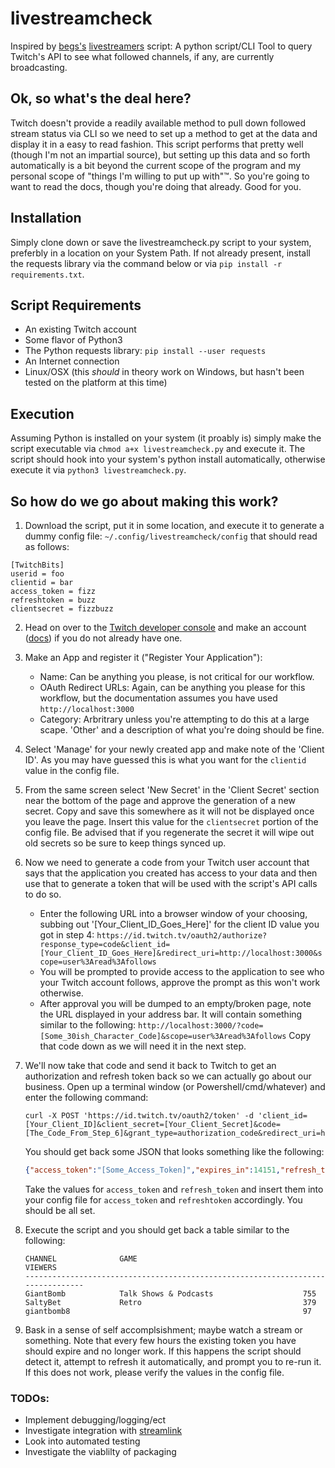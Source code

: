 # livestreamcheck
Inspired by [begs's](https://github.com/begs) [livestreamers](https://github.com/begs/livestreamers) script: A python script/CLI Tool to query Twitch's API to see what followed channels, if any, are currently broadcasting.

## Ok, so what's the deal here?
Twitch doesn't provide a readily available method to pull down followed stream status via CLI so we need to set up a method to get at the data and display it in a easy to read fashion. This script performs that pretty well (though I'm not an impartial source), but setting up this data and so forth automatically is a bit beyond the current scope of the program and my personal scope of "things I'm willing to put up with"&trade;. So you're going to want to read the docs, though you're doing that already. Good for you.

## Installation
Simply clone down or save the livestreamcheck.py script to your system, preferbly in a location on your System Path. If not already present, install the requests library via the command below or via `pip install -r requirements.txt`.

## Script Requirements
 - An existing Twitch account
 - Some flavor of Python3
 - The Python requests library: `pip install --user requests`
 - An Internet connection
 - Linux/OSX (this *should* in theory work on Windows, but hasn't been tested on the platform at this time)

## Execution
Assuming Python is installed on your system (it proably is) simply make the script executable via `chmod a+x livestreamcheck.py` and execute it. The script should hook into your system's python install automatically, otherwise execute it via `python3 livestreamcheck.py`.

## So how do we go about making this work?
1. Download the script, put it in some location, and execute it to generate a dummy config file: `~/.config/livestreamcheck/config` that should read as follows:
 ```
 [TwitchBits]
userid = foo
clientid = bar
access_token = fizz
refreshtoken = buzz
clientsecret = fizzbuzz
```

2. Head on over to the [Twitch developer console](https://dev.twitch.tv/console) and make an account ([docs](https://dev.twitch.tv/docs/authentication/register-app)) if you do not already have one.

3. Make an App and register it ("Register Your Application"):
    * Name: Can be anything you please, is not critical for our workflow.
    * OAuth Redirect URLs: Again, can be anything you please for this workflow, but the documentation assumes you have used `http://localhost:3000`
    * Category: Arbritrary unless you're attempting to do this at a large scape. 'Other' and a description of what you're doing should be fine.

4. Select 'Manage' for your newly created app and make note of the 'Client ID'. As you may have guessed this is what you want for the `clientid` value in the config file.

5. From the same screen select 'New Secret' in the 'Client Secret' section near the bottom of the page and approve the generation of a new secret. Copy and save this somewhere as it will not be displayed once you leave the page. Insert this value for the `clientsecret` portion of the config file. Be advised that if you regenerate the secret it will wipe out old secrets so be sure to keep things synced up.

6. Now we need to generate a code from your Twitch user account that says that the application you created has access to your data and then use that to generate a token that will be used with the script's API calls to do so.

    * Enter the following URL into a browser window of your choosing, subbing out '[Your_Client_ID_Goes_Here]' for the client ID value you got in step 4:
    `https://id.twitch.tv/oauth2/authorize?response_type=code&client_id=[Your_Client_ID_Goes_Here]&redirect_uri=http://localhost:3000&scope=user%3Aread%3Afollows`
    * You will be prompted to provide access to the application to see who your Twitch account follows, approve the prompt as this won't work otherwise.
    * After approval you will be dumped to an empty/broken page, note the URL displayed in your address bar. It will contain something similar to the following: `http://localhost:3000/?code=[Some_30ish_Character_Code]&scope=user%3Aread%3Afollows` Copy that code down as we will need it in the next step.

7. We'll now take that code and send it back to Twitch to get an authorization and refresh token back so we can actually go about our business. Open up a terminal window (or Powershell/cmd/whatever) and enter the following command: 
    ```shell
    curl -X POST 'https://id.twitch.tv/oauth2/token' -d 'client_id=[Your_Client_ID]&client_secret=[Your_Client_Secret]&code=[The_Code_From_Step_6]&grant_type=authorization_code&redirect_uri=http://localhost:3000'
    ```

    You should get back some JSON that looks something like the following:
    ```json
    {"access_token":"[Some_Access_Token]","expires_in":14151,"refresh_token":"[Some_Refresh_Token]","scope":["user:read:follows"],"token_type":"bearer"}
    ```
    Take the values for `access_token` and `refresh_token` and insert them into your config file for `access_token` and `refreshtoken` accordingly. You should be all set.

8. Execute the script and you should get back a table similar to the following:
    ```shell
    CHANNEL              GAME                                     VIEWERS
    --------------------------------------------------------------------------------
    GiantBomb            Talk Shows & Podcasts                    755
    SaltyBet             Retro                                    379
    giantbomb8                                                    97
    ```

9. Bask in a sense of self accomplsishment; maybe watch a stream or something. Note that every few hours the existing token you have should expire and no longer work. If this happens the script should detect it, attempt to refresh it automatically, and prompt you to re-run it. If this does not work, please verify the values in the config file.

### TODOs:
* Implement debugging/logging/ect
* Investigate integration with [streamlink](https://github.com/streamlink/streamlink)
* Look into automated testing
* Investigate the viablilty of packaging
